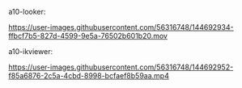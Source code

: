 a10-looker:


https://user-images.githubusercontent.com/56316748/144692934-ffbcf7b5-827d-4599-9e5a-76502b601b20.mov


a10-ikviewer:



https://user-images.githubusercontent.com/56316748/144692952-f85a6876-2c5a-4cbd-8998-bcfaef8b59aa.mp4

